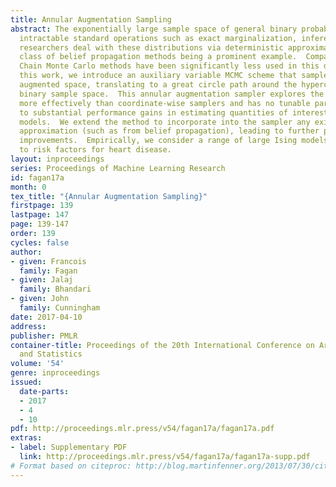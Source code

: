 ```yaml
---
title: Annular Augmentation Sampling
abstract: The exponentially large sample space of general binary probabilistic models  renders
  intractable standard operations such as exact marginalization, inference, and normalization.  Typically,
  researchers deal with these distributions via deterministic approximations, the
  class of belief propagation methods being a prominent example.  Comparatively, Markov
  Chain Monte Carlo methods have been significantly less used in this domain.  In
  this work, we introduce an auxiliary variable MCMC scheme that samples from an annular
  augmented space, translating to a great circle path around the hypercube of the
  binary sample space.  This annular augmentation sampler explores the sample space
  more effectively than coordinate-wise samplers and has no tunable parameters, leading
  to substantial performance gains in estimating quantities of interest in large binary
  models.  We extend the method to incorporate into the sampler any existing mean-field
  approximation (such as from belief propagation), leading to further performance
  improvements.  Empirically, we consider a range of large Ising models and an application
  to risk factors for heart disease.
layout: inproceedings
series: Proceedings of Machine Learning Research
id: fagan17a
month: 0
tex_title: "{Annular Augmentation Sampling}"
firstpage: 139
lastpage: 147
page: 139-147
order: 139
cycles: false
author:
- given: Francois
  family: Fagan
- given: Jalaj
  family: Bhandari
- given: John
  family: Cunningham
date: 2017-04-10
address: 
publisher: PMLR
container-title: Proceedings of the 20th International Conference on Artificial Intelligence
  and Statistics
volume: '54'
genre: inproceedings
issued:
  date-parts:
  - 2017
  - 4
  - 10
pdf: http://proceedings.mlr.press/v54/fagan17a/fagan17a.pdf
extras:
- label: Supplementary PDF
  link: http://proceedings.mlr.press/v54/fagan17a/fagan17a-supp.pdf
# Format based on citeproc: http://blog.martinfenner.org/2013/07/30/citeproc-yaml-for-bibliographies/
---
```

